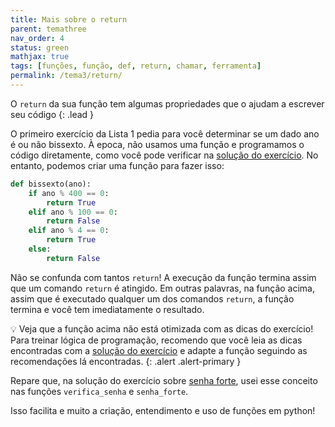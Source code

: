 ```yaml
---
title: Mais sobre o return
parent: temathree
nav_order: 4
status: green
mathjax: true
tags: [funções, função, def, return, chamar, ferramenta]
permalink: /tema3/return/
---
```


O `return` da sua função tem algumas propriedades que o ajudam a escrever seu código 
{: .lead }

O primeiro exercício da Lista 1 pedia para você determinar se um dado ano é ou não bissexto. À epoca, não usamos uma função e programamos o código diretamente, como você pode verificar na [solução do exercício]({{site.baseurl}}/docs/exercicios/lista1.html#ex1). No entanto, podemos criar uma função para fazer isso:
```python
def bissexto(ano):
    if ano % 400 == 0:
        return True
    elif ano % 100 == 0:
        return False
    elif ano % 4 == 0:
        return True
    else:
        return False
```

Não se confunda com tantos `return`! A execução da função termina assim que um comando `return` é atingido. Em outras palavras, na função acima, assim que é executado qualquer um dos comandos `return`, a função termina e você tem imediatamente o resultado.

:bulb: Veja que a função acima não está otimizada com as dicas do exercício! Para treinar lógica de programação, recomendo que você leia as dicas encontradas com a [solução do exercício]({{site.baseurl}}/docs/exercicios/lista1.html#ex1) e adapte a função seguindo as recomendações lá encontradas.
{: .alert .alert-primary }

Repare que, na solução do exercício sobre [senha forte]({{site.baseurl}}/docs/exercicios/lista1.html#ex22), usei esse conceito nas funções `verifica_senha` e `senha_forte`.

Isso facilita e muito a criação, entendimento e uso de funções em python!
